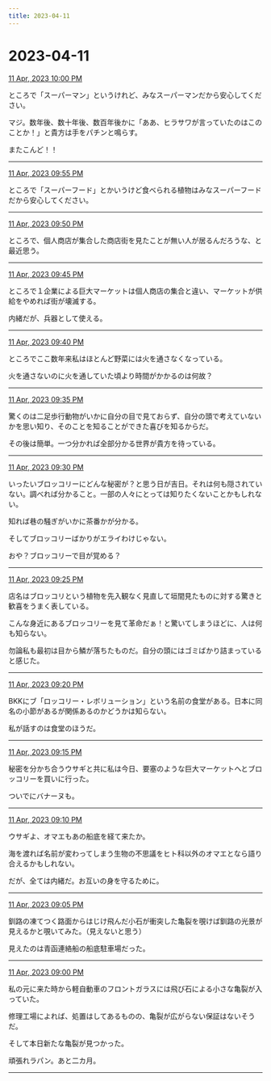 ```yaml
---
title: 2023-04-11
---
```

# 2023-04-11

[11 Apr, 2023 10:00 PM](https://twitter.com/hirasawa/status/1645773695485394952#m)

ところで「スーパーマン」というけれど、みなスーパーマンだから安心してください。

マジ。数年後、数十年後、数百年後かに「ああ、ヒラサワが言っていたのはこのことか！」と貴方は手をパチンと鳴らす。

またこんど！！

---

[11 Apr, 2023 09:55 PM](https://twitter.com/hirasawa/status/1645772435319578624#m)

ところで「スーパーフード」とかいうけど食べられる植物はみなスーパーフードだから安心してください。

---

[11 Apr, 2023 09:50 PM](https://twitter.com/hirasawa/status/1645771177414066176#m)

ところで、個人商店が集合した商店街を見たことが無い人が居るんだろうな、と最近思う。

---

[11 Apr, 2023 09:45 PM](https://twitter.com/hirasawa/status/1645769919542472704#m)

ところで１企業による巨大マーケットは個人商店の集合と違い、マーケットが供給をやめれば街が壊滅する。

内緒だが、兵器として使える。

---

[11 Apr, 2023 09:40 PM](https://twitter.com/hirasawa/status/1645768660672299008#m)

ところでここ数年来私はほとんど野菜には火を通さなくなっている。

火を通さないのに火を通していた頃より時間がかかるのは何故？

---

[11 Apr, 2023 09:35 PM](https://twitter.com/hirasawa/status/1645767402557145089#m)

驚くのは二足歩行動物がいかに自分の目で見ておらず、自分の頭で考えていないかを思い知り、そのことを知ることができた喜びを知るからだ。

その後は簡単。一つ分かれば全部分かる世界が貴方を待っている。

---

[11 Apr, 2023 09:30 PM](https://twitter.com/hirasawa/status/1645766147994791939#m)

いったいブロッコリーにどんな秘密が？と思う日が吉日。それは何も隠されていない。調べれば分かること。一部の人々にとっては知りたくないことかもしれない。

知れば巷の騒ぎがいかに茶番かが分かる。

そしてブロッコリーばかりがエライわけじゃない。

おや？ブロッコリーで目が覚める？

---

[11 Apr, 2023 09:25 PM](https://twitter.com/hirasawa/status/1645764885652045825#m)

店名はブロッコリという植物を先入観なく見直して垣間見たものに対する驚きと歓喜をうまく表している。

こんな身近にあるブロッコリーを見て革命だぁ！と驚いてしまうほどに、人は何も知らない。

勿論私も最初は目から鱗が落ちたものだ。自分の頭にはゴミばかり詰まっていると感じた。

---

[11 Apr, 2023 09:20 PM](https://twitter.com/hirasawa/status/1645763627310301186#m)

BKKにブ「ロッコリー・レボリューション」という名前の食堂がある。日本に同名の小節があるが関係あるのかどうかは知らない。

私が話すのは食堂のほうだ。

---

[11 Apr, 2023 09:15 PM](https://twitter.com/hirasawa/status/1645762369992392704#m)

秘密を分かち合うウサギと共に私は今日、要塞のような巨大マーケットへとブロッコリーを買いに行った。

ついでにバナーヌも。

---

[11 Apr, 2023 09:10 PM](https://twitter.com/hirasawa/status/1645761111042723840#m)

ウサギよ、オマエもあの船底を経て来たか。

海を渡れば名前が変わってしまう生物の不思議をヒト科以外のオマエとなら語り合えるかもしれない。

だが、全ては内緒だ。お互いの身を守るために。

---

[11 Apr, 2023 09:05 PM](https://twitter.com/hirasawa/status/1645759853326114823#m)

釧路の凍てつく路面からはじけ飛んだ小石が衝突した亀裂を覗けば釧路の光景が見えるかと覗いてみた。（見えないと思う）

見えたのは青函連絡船の船底駐車場だった。

---

[11 Apr, 2023 09:00 PM](https://twitter.com/hirasawa/status/1645758604295962625#m)

私の元に来た時から軽自動車のフロントガラスには飛び石による小さな亀裂が入っていた。

修理工場によれば、処置はしてあるものの、亀裂が広がらない保証はないそうだ。

そして本日新たな亀裂が見つかった。

頑張れラパン。あと二カ月。

---

